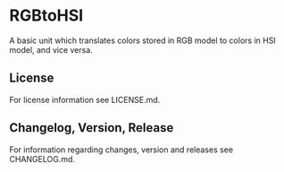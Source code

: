 # RGBtoHSI
A basic unit which translates colors stored in RGB model to colors in HSI model, and vice versa.

## License
For license information see LICENSE.md.

## Changelog, Version, Release
For information regarding changes, version and releases see CHANGELOG.md.
